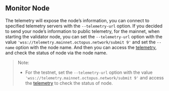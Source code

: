 ## Monitor Node

The telemetry will expose the node’s information, you can connect to specified telemetry servers with the `--telemetry-url` option. If you decided to send your node’s information to public telemetry, for the mainnet, when starting the validator node, you can set the `--telemetry-url` option with the value `'wss://telemetry.mainnet.octopus.network/submit 9'` and set the `--name` option with the node name. And then you can access the [telemetry](https://telemetry.mainnet.octopus.network/), and check the status of node via the node name.

> Note:
> * For the testnet, set the `--telemetry-url` option with the value `'wss://telemetry.mainnet.octopus.network/submit 9'` and access the [telemetry](https://telemetry.testnet.octopus.network/) to check the status of node.
